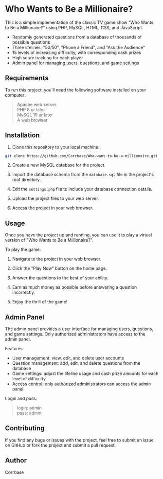 # Who Wants to Be a Millionaire?

This is a simple implementation of the classic TV game show "Who Wants to Be a Millionaire?" using PHP, MySQL, HTML, CSS, and JavaScript.

- Randomly generated questions from a database of thousands of possible questions
- Three lifelines: "50/50", "Phone a Friend", and "Ask the Audience"
- 15 levels of increasing difficulty, with corresponding cash prizes
- High score tracking for each player
- Admin panel for managing users, questions, and game settings


## Requirements

To run this project, you'll need the following software installed on your computer:

> Apache web server <br>
> PHP 8 or later <br>
> MySQL 10 or later <br>
> A web browser <br>

## Installation

1. Clone this repository to your local machine:
```sh
git clone https://github.com/Corrbase/Who-want-to-be-a-millionaire.git
```
2. Create a new MySQL database for the project.

3. Import the database schema from the `database.sql` file in the project's root directory.

4. Edit the `settings.php` file to include your database connection details.

5. Upload the project files to your web server.

6. Access the project in your web browser.

## Usage

Once you have the project up and running, you can use it to play a virtual version of "Who Wants to Be a Millionaire?".

To play the game:

1. Navigate to the project in your web browser.

2. Click the "Play Now" button on the home page.

3. Answer the questions to the best of your ability.

4. Earn as much money as possible before answering a question incorrectly.

5. Enjoy the thrill of the game!


## Admin Panel
The admin panel provides a user interface for managing users, questions, and game settings. Only authorized administrators have access to the admin panel.

Features:
- User management: view, edit, and delete user accounts
- Question management: add, edit, and delete questions from the database
- Game settings: adjust the lifeline usage and cash prize amounts for each level of difficulty
- Access control: only authorized administrators can access the admin panel

Login and pass:

> login: admin <br>
> pass: admin


## Contributing

If you find any bugs or issues with the project, feel free to submit an issue on GitHub or fork the project and submit a pull request.

## Author
Corrbase
